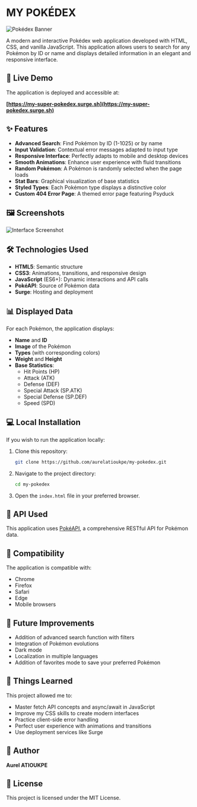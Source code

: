 # MY POKÉDEX

![Pokédex Banner](https://github.com/aurelatioukpe/my-pokedex/assets/146479577/0a265679-93d4-42ed-aed1-bff821ee6b5f)

A modern and interactive Pokédex web application developed with HTML, CSS, and vanilla JavaScript. This application allows users to search for any Pokémon by ID or name and displays detailed information in an elegant and responsive interface.

## 🔴 Live Demo

The application is deployed and accessible at:

**[https://my-super-pokedex.surge.sh](https://my-super-pokedex.surge.sh)**

## ✨ Features

- **Advanced Search**: Find Pokémon by ID (1-1025) or by name
- **Input Validation**: Contextual error messages adapted to input type
- **Responsive Interface**: Perfectly adapts to mobile and desktop devices
- **Smooth Animations**: Enhance user experience with fluid transitions
- **Random Pokémon**: A Pokémon is randomly selected when the page loads
- **Stat Bars**: Graphical visualization of base statistics
- **Styled Types**: Each Pokémon type displays a distinctive color
- **Custom 404 Error Page**: A themed error page featuring Psyduck

## 🖼️ Screenshots

![Interface Screenshot](https://github.com/aurelatioukpe/my-pokedex/assets/146479577/0a265679-93d4-42ed-aed1-bff821ee6b5f)

## 🛠️ Technologies Used

- **HTML5**: Semantic structure
- **CSS3**: Animations, transitions, and responsive design
- **JavaScript** (ES6+): Dynamic interactions and API calls
- **PokéAPI**: Source of Pokémon data
- **Surge**: Hosting and deployment

## 📊 Displayed Data

For each Pokémon, the application displays:
- **Name** and **ID**
- **Image** of the Pokémon
- **Types** (with corresponding colors)
- **Weight** and **Height**
- **Base Statistics**:
  - Hit Points (HP)
  - Attack (ATK)
  - Defense (DEF)
  - Special Attack (SP.ATK)
  - Special Defense (SP.DEF)
  - Speed (SPD)

## 💻 Local Installation

If you wish to run the application locally:

1. Clone this repository:
   ```bash
   git clone https://github.com/aurelatioukpe/my-pokedex.git
   ```

2. Navigate to the project directory:
   ```bash
   cd my-pokedex
   ```

3. Open the `index.html` file in your preferred browser.

## 🔄 API Used

This application uses [PokéAPI](https://pokeapi.co/), a comprehensive RESTful API for Pokémon data.

## 📱 Compatibility

The application is compatible with:
- Chrome
- Firefox
- Safari
- Edge
- Mobile browsers

## 🔮 Future Improvements

- Addition of advanced search function with filters
- Integration of Pokémon evolutions
- Dark mode
- Localization in multiple languages
- Addition of favorites mode to save your preferred Pokémon

## 🧠 Things Learned

This project allowed me to:
- Master fetch API concepts and async/await in JavaScript
- Improve my CSS skills to create modern interfaces
- Practice client-side error handling
- Perfect user experience with animations and transitions
- Use deployment services like Surge

## 👤 Author

**Aurel ATIOUKPE**

## 📄 License

This project is licensed under the MIT License.

